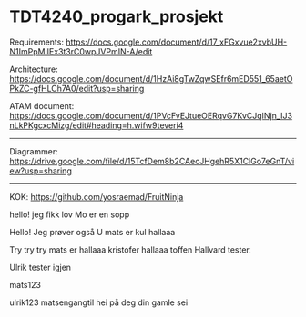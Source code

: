 # TDT4240_progark_prosjekt

Requirements:  https://docs.google.com/document/d/17_xFGxvue2xvbUH-N1ImPpMiIEx3t3rC0wpJVPmIN-A/edit

Architecture:  https://docs.google.com/document/d/1HzAi8gTwZqwSEfr6mED551_65aetOPkZC-gfHLCh7A0/edit?usp=sharing

ATAM document: https://docs.google.com/document/d/1PVcFvEJtueOERqvG7KvCJqINjn_IJ3nLkPKgcxcMizg/edit#heading=h.wifw9teveri4

---

Diagrammer:  https://drive.google.com/file/d/15TcfDem8b2CAecJHgehR5X1ClGo7eGnT/view?usp=sharing

---

KOK: https://github.com/yosraemad/FruitNinja 

hello! jeg fikk lov
Mo er en sopp

Hello! Jeg prøver også U
mats er kul
hallaaa


Try try try
mats er
hallaaa kristofer
hallaaa toffen
Hallvard tester.

Ulrik tester igjen

mats123


ulrik123
matsengangtil
hei på deg din gamle sei